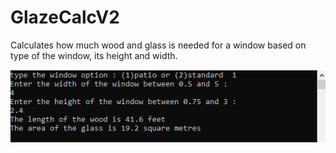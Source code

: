 # GlazeCalcV2

Calculates how much wood and glass is needed for a window based on type of the window, its height and width.

<img src="Images/programRunningPic.PNG">
